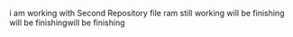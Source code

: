 i am working with Second Repository file
				ram still working will be finishing will be finishingwill be finishing 
